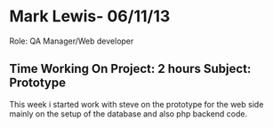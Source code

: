 Mark Lewis- 06/11/13 
===============
Role: QA Manager/Web developer

Time Working On Project: 2 hours
Subject: Prototype
---------------
This week i started work with steve on the prototype for the web side mainly on the setup of the database and also php backend code.
